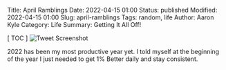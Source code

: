 Title: April Ramblings
Date: 2022-04-15 01:00
Status: published
Modified: 2022-04-15 01:00
Slug: april-ramblings
Tags: random, life
Author: Aaron Kyle
Category: Life
Summary: Getting It All Off!

[ TOC ]
![Tweet Screenshot]({static}/images/Screen%20Shot%202022-04-15%20at%2001.04.31.png "Motto")

2022 has been my most productive year yet. I told myself at the beginning of the year I just needed to get 1% Better daily and stay consistent.

<!-- content/images/Screen Shot 2022-04-15 at 01.04.31.png -->